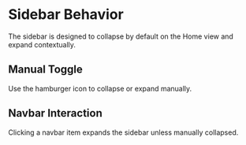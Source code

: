 ﻿# Sidebar Behavior

The sidebar is designed to collapse by default on the Home view and expand contextually.

## Manual Toggle

Use the hamburger icon to collapse or expand manually.

## Navbar Interaction

Clicking a navbar item expands the sidebar unless manually collapsed.